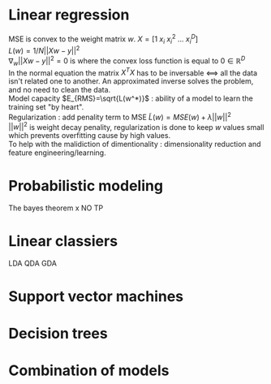 # Linear regression
MSE is convex to the weight matrix $w$.
$X = [1~x_i~x^2_i~...~x^D_i]$\
$L(w) = 1/N||Xw-y||^2$\
$\nabla_w||Xw-y||^2=0$ is where the convex loss function is equal to $0\in \mathbb R^D$\
In the normal equation the matrix $X^TX$ has to be inversable <==> all the data isn't related one to another. An approximated inverse solves the problem, and no need to clean the data.\
Model capacity $E_{RMS}=\sqrt{L(w^*)}$ : ability of a model to learn the training set "by heart".\
Regularization : add penality term to MSE $\tilde{L}(w)=MSE(w)+\lambda||w||^2$\
$||w||^2$ is weight decay penality, regularization is done to keep $w$ values small which prevents overfitting cause by high values.\
To help with the malidiction of dimentionality : dimensionality reduction and feature engineering/learning.


# Probabilistic modeling
The bayes theorem x NO TP



# Linear classiers
LDA
QDA
GDA

# Support vector machines
# Decision trees
# Combination of models